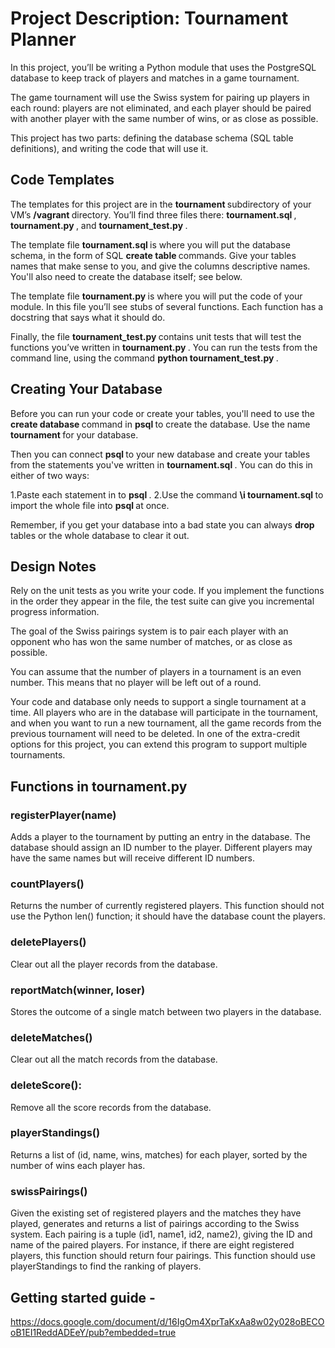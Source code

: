 # Project Description: Tournament Planner

  In this project, you’ll be writing a Python module that uses the PostgreSQL database to keep track of players and matches in a game tournament.
  
  The game tournament will use the Swiss system for pairing up players in each round: players are not eliminated, and each player should be paired with another player with the same number of wins, or as close as possible.

  This project has two parts: defining the database schema (SQL table definitions), and writing the code that will use it.

## Code Templates
The templates for this project are in the <b> tournament </b>  subdirectory of your VM’s <b> /vagrant </b> directory. You’ll find three files there: <b> tournament.sql </b>, <b> tournament.py </b>, and <b> tournament_test.py </b>.

The template file <b> tournament.sql </b> is where you will put the database schema, in the form of SQL  <b> create table </b> commands. Give your tables names that make sense to you, and give the columns descriptive names. You'll also need to create the database itself; see below.

The template file <b> tournament.py </b> is where you will put the code of your module. In this file you’ll see stubs of several functions. Each function has a docstring that says what it should do.

Finally, the file <b> tournament_test.py </b> contains unit tests that will test the functions you’ve written in <b> tournament.py </b> . You can run the tests from the command line, using the command <b> python tournament_test.py </b>.

## Creating Your Database
Before you can run your code or create your tables, you'll need to use the <b> create database </b> command in <b> psql </b> to create the database. Use the name <b> tournament </b> for your database.

Then you can connect <b> psql </b> to your new database and create your tables from the statements you've written in <b> tournament.sql </b> . You can do this in either of two ways:

  1.Paste each statement in to <b> psql </b>.
  2.Use the command <b> \i tournament.sql </b> to import the whole file into <b> psql </b> at once.
  
Remember, if you get your database into a bad state you can always <b> drop </b> tables or the whole database to clear it out.

## Design Notes
Rely on the unit tests as you write your code. If you implement the functions in the order they appear in the file, the test suite can give you incremental progress information.

The goal of the Swiss pairings system is to pair each player with an opponent who has won the same number of matches, or as close as possible.

You can assume that the number of players in a tournament is an even number. This means that no player will be left out of a round.

Your code and database only needs to support a single tournament at a time. All players who are in the database will participate in the tournament, and when you want to run a new tournament, all the game records from the previous tournament will need to be deleted. In one of the extra-credit options for this project, you can extend this program to support multiple tournaments.

## Functions in tournament.py

### registerPlayer(name)
Adds a player to the tournament by putting an entry in the database. The database should assign an ID number to the player. Different players may have the same names but will receive different ID numbers.

### countPlayers()
Returns the number of currently registered players. This function should not use the Python len() function; it should have the database count the players.

### deletePlayers()
Clear out all the player records from the database.

### reportMatch(winner, loser)
Stores the outcome of a single match between two players in the database.

### deleteMatches()
Clear out all the match records from the database.

### deleteScore():
Remove all the score records from the database.

### playerStandings()
Returns a list of (id, name, wins, matches) for each player, sorted by the number of wins each player has.

### swissPairings()
Given the existing set of registered players and the matches they have played, generates and returns a list of pairings according to the Swiss system. Each pairing is a tuple (id1, name1, id2, name2), giving the ID and name of the paired players. For instance, if there are eight registered players, this function should return four pairings. This function should use playerStandings to find the ranking of players.


## Getting started guide -

https://docs.google.com/document/d/16IgOm4XprTaKxAa8w02y028oBECOoB1EI1ReddADEeY/pub?embedded=true
